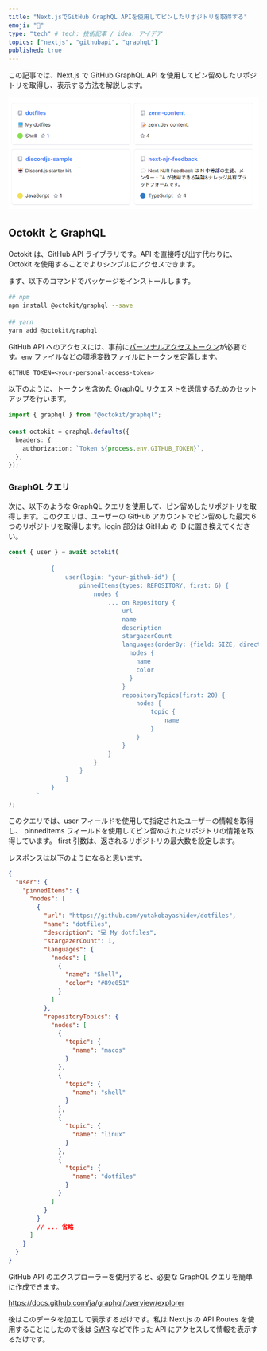 ```yaml
---
title: "Next.jsでGitHub GraphQL APIを使用してピンしたリポジトリを取得する"
emoji: "📌"
type: "tech" # tech: 技術記事 / idea: アイデア
topics: ["nextjs", "githubapi", "qraphqL"]
published: true
---
```


この記事では、Next.js で GitHub GraphQL API を使用してピン留めしたリポジトリを取得し、表示する方法を解説します。

![個人サイトのGitHubでピンしたリポジトリのスクリーンショット](/images/github-graphql-api-pin-repository/pin-repository.png)

## Octokit と GraphQL

Octokit は、GitHub API ライブラリです。API を直接呼び出す代わりに、Octokit を使用することでよりシンプルにアクセスできます。

まず、以下のコマンドでパッケージをインストールします。

```bash
## npm
npm install @octokit/graphql --save

## yarn
yarn add @octokit/graphql
```

GitHub API へのアクセスには、事前に[パーソナルアクセストークン](https://docs.github.com/ja/authentication/keeping-your-account-and-data-secure/creating-a-personal-access-token)が必要です。`env` ファイルなどの環境変数ファイルにトークンを定義します。

```
GITHUB_TOKEN=<your-personal-access-token>
```

以下のように、トークンを含めた GraphQL リクエストを送信するためのセットアップを行います。

```ts
import { graphql } from "@octokit/graphql";

const octokit = graphql.defaults({
  headers: {
    authorization: `Token ${process.env.GITHUB_TOKEN}`,
  },
});
```

### GraphQL クエリ

次に、以下のような GraphQL クエリを使用して、ピン留めしたリポジトリを取得します。このクエリは、ユーザーの GitHub アカウントでピン留めした最大 6 つのリポジトリを取得します。login 部分は GitHub の ID に置き換えてください。

```ts
const { user } = await octokit(
  `
            {
                user(login: "your-github-id") {
                    pinnedItems(types: REPOSITORY, first: 6) {
                        nodes {
                            ... on Repository {
                                url
                                name
                                description
                                stargazerCount
                                languages(orderBy: {field: SIZE, direction: DESC}, first: 1) {
                                  nodes {
                                    name
                                    color
                                  }
                                }                      
                                repositoryTopics(first: 20) {
                                    nodes {
                                        topic {
                                            name
                                        }
                                    }
                                }
                            }
                        }
                    }
                }
            }
        `
);
```

このクエリでは、user フィールドを使用して指定されたユーザーの情報を取得し、 pinnedItems フィールドを使用してピン留めされたリポジトリの情報を取得しています。 first 引数は、返されるリポジトリの最大数を設定します。

レスポンスは以下のようになると思います。

```json
{
  "user": {
    "pinnedItems": {
      "nodes": [
        {
          "url": "https://github.com/yutakobayashidev/dotfiles",
          "name": "dotfiles",
          "description": "💻 My dotfiles",
          "stargazerCount": 1,
          "languages": {
            "nodes": [
              {
                "name": "Shell",
                "color": "#89e051"
              }
            ]
          },
          "repositoryTopics": {
            "nodes": [
              {
                "topic": {
                  "name": "macos"
                }
              },
              {
                "topic": {
                  "name": "shell"
                }
              },
              {
                "topic": {
                  "name": "linux"
                }
              },
              {
                "topic": {
                  "name": "dotfiles"
                }
              }
            ]
          }
        }
        // ... 省略
      ]
    }
  }
}
```

GitHub API のエクスプローラーを使用すると、必要な GraphQL クエリを簡単に作成できます。

https://docs.github.com/ja/graphql/overview/explorer

後はこのデータを加工して表示するだけです。私は Next.js の API Routes を使用することにしたので後は [SWR](https://swr.vercel.app/ja) などで作った API にアクセスして情報を表示するだけです。
